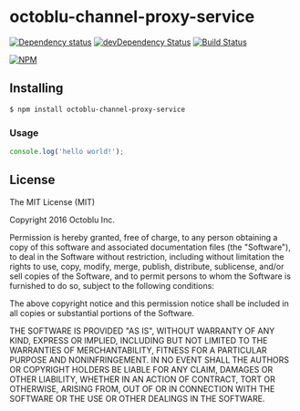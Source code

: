 # octoblu-channel-proxy-service

[![Dependency status](http://img.shields.io/david/octoblu/octoblu-channel-proxy-service.svg?style=flat)](https://david-dm.org/octoblu/octoblu-channel-proxy-service)
[![devDependency Status](http://img.shields.io/david/dev/octoblu/octoblu-channel-proxy-service.svg?style=flat)](https://david-dm.org/octoblu/octoblu-channel-proxy-service#info=devDependencies)
[![Build Status](http://img.shields.io/travis/octoblu/octoblu-channel-proxy-service.svg?style=flat&branch=master)](https://travis-ci.org/octoblu/octoblu-channel-proxy-service)

[![NPM](https://nodei.co/npm/octoblu-channel-proxy-service.svg?style=flat)](https://npmjs.org/package/octoblu-channel-proxy-service)

## Installing

```bash
$ npm install octoblu-channel-proxy-service
```

### Usage

```javascript
console.log('hello world!');
```

## License

The MIT License (MIT)

Copyright 2016 Octoblu Inc.

Permission is hereby granted, free of charge, to any person obtaining a copy
of this software and associated documentation files (the "Software"), to deal
in the Software without restriction, including without limitation the rights
to use, copy, modify, merge, publish, distribute, sublicense, and/or sell
copies of the Software, and to permit persons to whom the Software is
furnished to do so, subject to the following conditions:

The above copyright notice and this permission notice shall be included in
all copies or substantial portions of the Software.

THE SOFTWARE IS PROVIDED "AS IS", WITHOUT WARRANTY OF ANY KIND, EXPRESS OR
IMPLIED, INCLUDING BUT NOT LIMITED TO THE WARRANTIES OF MERCHANTABILITY,
FITNESS FOR A PARTICULAR PURPOSE AND NONINFRINGEMENT. IN NO EVENT SHALL THE
AUTHORS OR COPYRIGHT HOLDERS BE LIABLE FOR ANY CLAIM, DAMAGES OR OTHER
LIABILITY, WHETHER IN AN ACTION OF CONTRACT, TORT OR OTHERWISE, ARISING FROM,
OUT OF OR IN CONNECTION WITH THE SOFTWARE OR THE USE OR OTHER DEALINGS IN
THE SOFTWARE.
